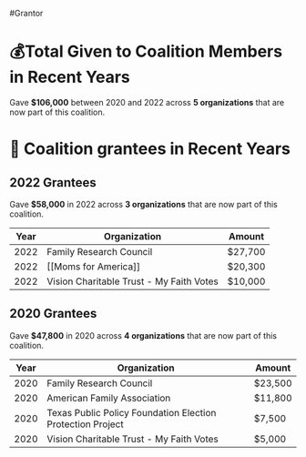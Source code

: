 #Grantor 

# 💰Total Given to Coalition Members in Recent Years

Gave **$106,000** between 2020 and 2022 across **5 organizations** that are now part of this coalition.
# 💸 Coalition grantees in Recent Years

## 2022 Grantees

Gave **$58,000** in 2022 across **3 organizations** that are now part of this coalition.

| Year | Organization                             | Amount  |
| ---- | ---------------------------------------- | ------- |
| 2022 | Family Research Council                  | $27,700 |
| 2022 | [[Moms for America]]                     | $20,300 |
| 2022 | Vision Charitable Trust - My Faith Votes | $10,000 |
## 2020 Grantees

Gave **$47,800** in 2020 across **4 organizations** that are now part of this coalition.

| Year | Organization                                               | Amount  |
| ---- | ---------------------------------------------------------- | ------- |
| 2020 | Family Research Council                                    | $23,500 |
| 2020 | American Family Association                                | $11,800 |
| 2020 | Texas Public Policy Foundation Election Protection Project | $7,500  |
| 2020 | Vision Charitable Trust - My Faith Votes                   | $5,000  |
